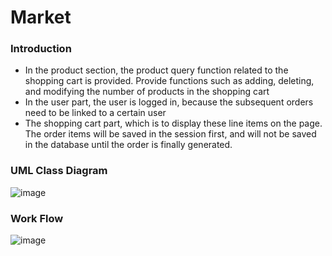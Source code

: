 # Market

### Introduction

-  In the product section, the product query function related to the shopping cart is provided. Provide functions such as adding, deleting, and modifying the number of products in the shopping cart
- In the user part, the user is logged in, because the subsequent orders need to be linked to a certain user
- The shopping cart part, which is to display these line items on the page. The order items will be saved in the session first, and will not be saved in the database until the order is finally generated.


### UML Class Diagram
![image](https://user-images.githubusercontent.com/67772254/212915521-4882c8dd-fdd1-4c25-b32d-efb435e46b17.png)

### Work Flow
![image](https://user-images.githubusercontent.com/67772254/154902407-d70c29e4-72a1-47f6-8653-3010bfd980c2.png)
